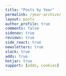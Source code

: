 ```yaml
---
title: "Posts by Year"
permalink: /year-archive/
layout: posts
author_profile: true
comments: false
sidenav: true
reviews: true
side_react: true
newsletters: true
slack: true
adds: true
hotjar: true
support: [adds, cookies]
---
```

